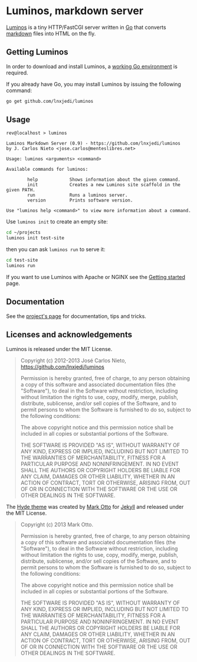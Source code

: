 # Luminos, markdown server

[Luminos][5] is a tiny HTTP/FastCGI server written in [Go][2] that converts
[markdown][3] files into HTML on the fly.

## Getting Luminos

In order to download and install Luminos, a [working Go
environment](https://golang.org/doc/install) is required.

If you already have Go, you may install Luminos by issuing the following
command:

```sh
go get github.com/lnxjedi/luminos
```

## Usage

```
rev@localhost > luminos

Luminos Markdown Server (0.9) - https://github.com/lnxjedi/luminos
by J. Carlos Nieto <jose.carlos@menteslibres.net>

Usage: luminos <arguments> <command>

Available commands for luminos:

        help            Shows information about the given command.
        init            Creates a new Luminos site scaffold in the given PATH.
        run             Runs a luminos server.
        version         Prints software version.

Use "luminos help <command>" to view more information about a command.
```

Use `luminos init` to create an empty site:

```sh
cd ~/projects
luminos init test-site
```

then you can ask `luminos run` to serve it:

```sh
cd test-site
luminos run
```

If you want to use Luminos with Apache or NGINX see the [Getting
started](https://github.com/lnxjedi/luminos/getting-started) page.

## Documentation

See the [project's page][5] for documentation, tips and tricks.

## Licenses and acknowledgements

Luminos is released under the MIT License.

> Copyright (c) 2012-2013 José Carlos Nieto, https://github.com/lnxjedi/luminos
>
> Permission is hereby granted, free of charge, to any person obtaining
> a copy of this software and associated documentation files (the
> "Software"), to deal in the Software without restriction, including
> without limitation the rights to use, copy, modify, merge, publish,
> distribute, sublicense, and/or sell copies of the Software, and to
> permit persons to whom the Software is furnished to do so, subject to
> the following conditions:
>
> The above copyright notice and this permission notice shall be
> included in all copies or substantial portions of the Software.
>
> THE SOFTWARE IS PROVIDED "AS IS", WITHOUT WARRANTY OF ANY KIND,
> EXPRESS OR IMPLIED, INCLUDING BUT NOT LIMITED TO THE WARRANTIES OF
> MERCHANTABILITY, FITNESS FOR A PARTICULAR PURPOSE AND
> NONINFRINGEMENT. IN NO EVENT SHALL THE AUTHORS OR COPYRIGHT HOLDERS BE
> LIABLE FOR ANY CLAIM, DAMAGES OR OTHER LIABILITY, WHETHER IN AN ACTION
> OF CONTRACT, TORT OR OTHERWISE, ARISING FROM, OUT OF OR IN CONNECTION
> WITH THE SOFTWARE OR THE USE OR OTHER DEALINGS IN THE SOFTWARE.

The [Hyde theme](https://github.com/poole/hyde) was created by [Mark
Otto](http://jekyllrb.com/) for [Jekyll](http://jekyllrb.com/) and released
under the MIT License.

> Copyright (c) 2013 Mark Otto.
>
> Permission is hereby granted, free of charge, to any person obtaining a copy of
> this software and associated documentation files (the "Software"), to deal in
> the Software without restriction, including without limitation the rights to
> use, copy, modify, merge, publish, distribute, sublicense, and/or sell copies
> of the Software, and to permit persons to whom the Software is furnished to do
> so, subject to the following conditions:
>
> The above copyright notice and this permission notice shall be included in all
> copies or substantial portions of the Software.
>
> THE SOFTWARE IS PROVIDED "AS IS", WITHOUT WARRANTY OF ANY KIND, EXPRESS OR
> IMPLIED, INCLUDING BUT NOT LIMITED TO THE WARRANTIES OF MERCHANTABILITY,
> FITNESS FOR A PARTICULAR PURPOSE AND NONINFRINGEMENT. IN NO EVENT SHALL THE
> AUTHORS OR COPYRIGHT HOLDERS BE LIABLE FOR ANY CLAIM, DAMAGES OR OTHER
> LIABILITY, WHETHER IN AN ACTION OF CONTRACT, TORT OR OTHERWISE, ARISING FROM,
> OUT OF OR IN CONNECTION WITH THE SOFTWARE OR THE USE OR OTHER DEALINGS IN THE
> SOFTWARE.

[1]: http://werc.cat-v.org
[2]: http://golang.org
[3]: http://daringfireball.net/projects/markdown/
[4]: https://github.com/xiam/luminos
[5]: https://github.com/lnxjedi/luminos
